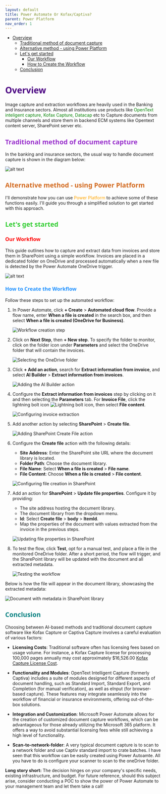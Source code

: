 ```yaml
---
layout: default
title: Power Automate Or Kofax/Captiva?
parent: Power Platform
nav_order: 1
---
```


- [Overview](#overview)
  - [Traditional method of document capture ](#traditional-method-of-document-capture-)
  - [Alternative method - using Power Platform ](#alternative-method---using-power-platform-)
  - [Let's get started](#lets-get-started)
    - [Our Workflow](#our-workflow)
    - [How to Create the Workflow](#how-to-create-the-workflow)
  - [Conclusion](#conclusion)


# <span style="color: Indigo;Font-family: Segoe UI, sans-serif;">Overview</span>

Image capture and extraction workflows are heavily used in the Banking and Insurance sectors. Almost all institutions use products like <span style="color:green;">OpenText inteligent capture, Kofax Capture, Datacap </span> etc to Capture documents from multiple channels and store them in backend ECM systems like Opentext content server, SharePoint server etc.


## <span style="color: DarkOrchid;Font-family: Segoe UI, sans-serif;">Traditional method of document capture </span>

In the banking and insurance sectors, the usual way to handle document capture is shown in the diagram below:

![alt text](image-58.png)

## <span style="color: Chocolate;Font-family: Segoe UI, sans-serif;">Alternative method - using Power Platform </span>

I'll demonstrate how you can use <span style="color:orange;">Power Platform</span> to achieve some of these functions easily. I'll guide you through a simplified solution to get started with this approach.

## <span style="color: LimeGreen;Font-family: Segoe UI, sans-serif;">Let's get started</span>

### <span style="color: Red;Font-family: Segoe UI, sans-serif;">Our Workflow</span>

This guide outlines how to capture and extract data from invoices and store them in SharePoint using a simple workflow. Invoices are placed in a dedicated folder on OneDrive and processed automatically when a new file is detected by the Power Automate OneDrive trigger.

![alt text](image-59.png)

### <span style="color: DodgerBlue;Font-family: Segoe UI, sans-serif;">How to Create the Workflow</span>

Follow these steps to set up the automated workflow:

1. In Power Automate, click **+ Create** > **Automated cloud flow**. Provide a flow name, enter **When a file is created** in the search box, and then select **When a file is created (OneDrive for Business)**.

   ![Workflow creation step](image-47.png)

2. Click on **Next Step**, then **+ New step**. To specify the folder to monitor, click on the folder icon under **Parameters** and select the OneDrive folder that will contain the invoices.

   ![Selecting the OneDrive folder](image-48.png)

3. Click **+ Add an action**, search for **Extract information from invoice**, and select **AI Builder** > **Extract information from invoices**.

   ![Adding the AI Builder action](image-49.png)

4. Configure the **Extract information from invoices** step by clicking on it and then selecting the **Parameters** tab. For **Invoice File**, click the lightning bolt icon ![Lightning bolt icon](image-50.png), then select **File content**.

   ![Configuring invoice extraction](image-51.png)

5. Add another action by selecting **SharePoint** > **Create file**.

   ![Adding SharePoint Create File action](image-53.png)

6. Configure the **Create file** action with the following details:
   - **Site Address**: Enter the SharePoint site URL where the document library is located.
   - **Folder Path**: Choose the document library.
   - **File Name**: Select **When a file is created** > **File name**.
   - **File Content**: Choose **When a file is created** > **File content**.

   ![Configuring file creation in SharePoint](image-54.png)

7. Add an action for **SharePoint** > **Update file properties**. Configure it by providing:
   - The site address hosting the document library.
   - The document library from the dropdown menu.
   - **Id**: Select **Create file** > **body** > **ItemId**.
   - Map the properties of the document with values extracted from the invoice in the previous steps.

   ![Updating file properties in SharePoint](image-55.png)

8. To test the flow, click **Test**, opt for a manual test, and place a file in the monitored OneDrive folder. After a short period, the flow will trigger, and the SharePoint library will be updated with the document and all extracted metadata.

   ![Testing the workflow](image-56.png)

Below is how the file will appear in the document library, showcasing the extracted metadata:

![Document with metadata in SharePoint library](image-57.png)

## <span style="color: Teal;Font-family: Segoe UI, sans-serif;">Conclusion</span>

Choosing between AI-based methods and traditional document capture software like Kofax Capture or Captiva Capture involves a careful evaluation of various factors:

- **Licensing Costs**: Traditional software often has licensing fees based on usage volume. For instance, a Kofax Capture license for processing 100,000 pages annually may cost approximately $16,526.00 [Kofax Capture License Cost](https://www.shi.com/product/42180951/Kofax-Capture-License).
  
- **Functionality and Modules**: OpenText Intelligent Capture (formerly Captiva) includes a suite of modules designed for different aspects of document handling, such as Standard Import, Standard Export, and Completion (for manual verification), as well as eInput (for browser-based capture). These features may integrate seamlessly into the workflow of financial or insurance environments, offering out-of-the-box solutions.

- **Integration and Customization**: Microsoft Power Automate allows for the creation of customized document capture workflows, which can be advantageous for those already utilizing the Microsoft 365 platform. It offers a way to avoid substantial licensing fees while still achieving a high level of functionality.

- **Scan-to-network-folder**: A very typical document capture is to scan to a network folder and use Captiv standard import to crate batches. I have seen that this workflow can be easily created using Power Autoamte. All you have to do is configure your scanner to scan to the oneDrive folder.

**Long story short:** The decision hinges on your company's specific needs, existing infrastructure, and budget. For future reference, should this subject arise, consider conducting a POC to show the power of Power Automate to your management team and let them take a call!
